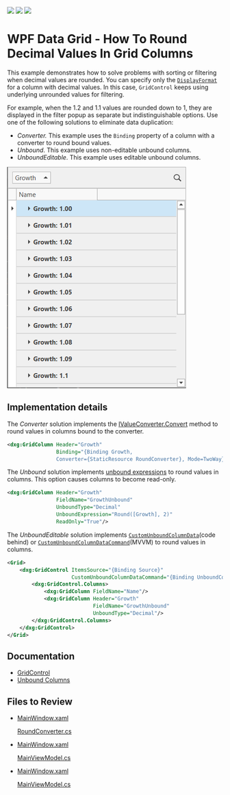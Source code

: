 <!-- default badges list -->
![](https://img.shields.io/endpoint?url=https://codecentral.devexpress.com/api/v1/VersionRange/568809109/22.2.3%2B)
[![](https://img.shields.io/badge/Open_in_DevExpress_Support_Center-FF7200?style=flat-square&logo=DevExpress&logoColor=white)](https://supportcenter.devexpress.com/ticket/details/T1128966)
[![](https://img.shields.io/badge/📖_How_to_use_DevExpress_Examples-e9f6fc?style=flat-square)](https://docs.devexpress.com/GeneralInformation/403183)
<!-- default badges end -->
# WPF Data Grid - How To Round Decimal Values In Grid Columns

This example demonstrates how to solve problems with sorting or filtering when decimal values are rounded. You can specify only the [`DisplayFormat`](https://docs.devexpress.com/WPF/DevExpress.Xpf.Editors.Settings.BaseEditSettings.DisplayFormat) for a column with decimal values. In this case, `GridControl` keeps using underlying unrounded values for filtering.

For example, when the 1.2 and 1.1 values are rounded down to 1, they are displayed in the filter popup as separate but indistinguishable options. Use one of the following solutions to eliminate data duplication:

* _Converter._ This example uses the `Binding` property of a column with a converter to round bound values.
* _Unbound_. This example uses non-editable unbound columns.
* _UnboundEditable_. This example uses editable unbound columns.

![Alt text](images/filtering.png)

## Implementation details

The _Converter_ solution implements the [IValueConverter.Convert](https://learn.microsoft.com/en-us/dotnet/api/system.windows.data.ivalueconverter.convert) method to round values in columns bound to the converter.

```xml
<dxg:GridColumn Header="Growth"
                Binding="{Binding Growth,
                Converter={StaticResource RoundConverter}, Mode=TwoWay}"/>
```

The _Unbound_ solution implements [unbound expressions](https://docs.devexpress.com/WPF/DevExpress.Xpf.Grid.ColumnBase.UnboundExpression) to round values in columns. This option causes columns to become read-only.

```xml
<dxg:GridColumn Header="Growth" 
                FieldName="GrowthUnbound" 
                UnboundType="Decimal" 
                UnboundExpression="Round([Growth], 2)" 
                ReadOnly="True"/>
```

The _UnboundEditable_ solution implements [`CustomUnboundColumnData`](https://docs.devexpress.com/WPF/DevExpress.Xpf.Grid.GridControl.CustomUnboundColumnData)(code behind) or [`CustomUnboundColumnDataCommand`](https://docs.devexpress.com/WPF/DevExpress.Xpf.Grid.GridControl.CustomUnboundColumnDataCommand)(MVVM) to round values in columns.

```xml
<Grid>
    <dxg:GridControl ItemsSource="{Binding Source}" 
                     CustomUnboundColumnDataCommand="{Binding UnboundColumnDataCommand}">
        <dxg:GridControl.Columns>
            <dxg:GridColumn FieldName="Name"/>
            <dxg:GridColumn Header="Growth"
                            FieldName="GrowthUnbound"
                            UnboundType="Decimal"/>
        </dxg:GridControl.Columns>
    </dxg:GridControl>
</Grid>
```

## Documentation

- [GridControl](https://docs.devexpress.com/WPF/DevExpress.Xpf.Grid.GridControl)
- [Unbound Columns](https://docs.devexpress.com/WPF/6124/controls-and-libraries/data-grid/grid-view-data-layout/columns-and-card-fields/unbound-columns)


## Files to Review
- [MainWindow.xaml](./CS/FilterDuplicateRecords_Converter/MainWindow.xaml)
  
  [RoundConverter.cs](./CS/FilterDuplicateRecords_Converter/RoundConverter.cs)

- [MainWindow.xaml](./CS/FilterDuplicateRecords_Unbound/MainWindow.xaml)
  
  [MainViewModel.cs](./CS/FilterDuplicateRecords_Unbound/MainWindow.xaml.cs)

- [MainWindow.xaml](./CS/FilterDuplicateRecords_UnboundEditable/MainWindow.xaml)
  
  [MainViewModel.cs](./CS/FilterDuplicateRecords_UnboundEditable/MainViewModel.cs)
